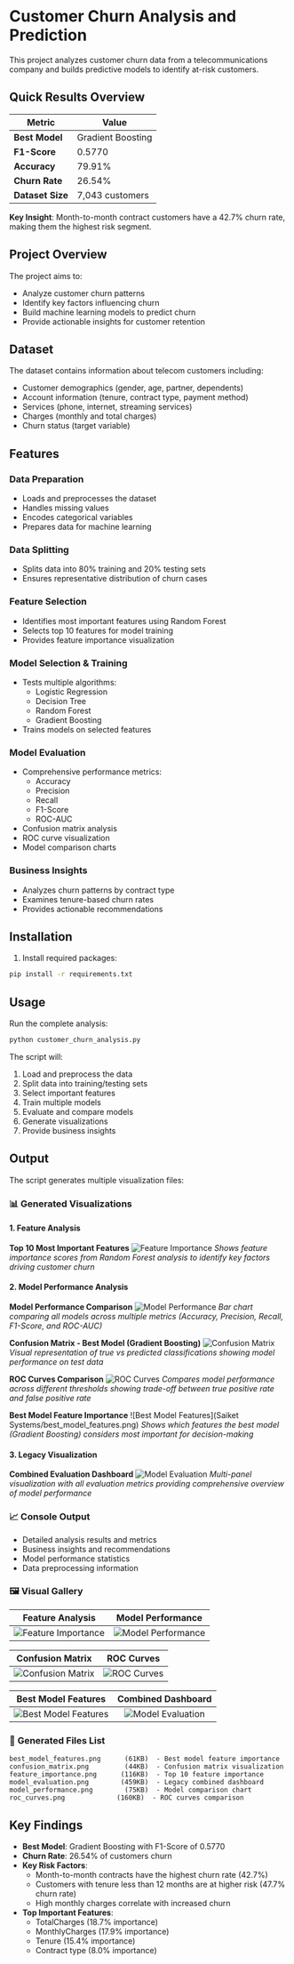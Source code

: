 # Customer Churn Analysis and Prediction

This project analyzes customer churn data from a telecommunications company and builds predictive models to identify at-risk customers.

## **Quick Results Overview**

| Metric | Value |
|--------|-------|
| **Best Model** | Gradient Boosting |
| **F1-Score** | 0.5770 |
| **Accuracy** | 79.91% |
| **Churn Rate** | 26.54% |
| **Dataset Size** | 7,043 customers |

**Key Insight**: Month-to-month contract customers have a 42.7% churn rate, making them the highest risk segment.

## Project Overview

The project aims to:
- Analyze customer churn patterns
- Identify key factors influencing churn
- Build machine learning models to predict churn
- Provide actionable insights for customer retention

## Dataset

The dataset contains information about telecom customers including:
- Customer demographics (gender, age, partner, dependents)
- Account information (tenure, contract type, payment method)
- Services (phone, internet, streaming services)
- Charges (monthly and total charges)
- Churn status (target variable)

## Features

### Data Preparation
- Loads and preprocesses the dataset
- Handles missing values
- Encodes categorical variables
- Prepares data for machine learning

### Data Splitting
- Splits data into 80% training and 20% testing sets
- Ensures representative distribution of churn cases

### Feature Selection
- Identifies most important features using Random Forest
- Selects top 10 features for model training
- Provides feature importance visualization

### Model Selection & Training
- Tests multiple algorithms:
  - Logistic Regression
  - Decision Tree
  - Random Forest
  - Gradient Boosting
- Trains models on selected features

### Model Evaluation
- Comprehensive performance metrics:
  - Accuracy
  - Precision
  - Recall
  - F1-Score
  - ROC-AUC
- Confusion matrix analysis
- ROC curve visualization
- Model comparison charts

### Business Insights
- Analyzes churn patterns by contract type
- Examines tenure-based churn rates
- Provides actionable recommendations

## Installation

1. Install required packages:
```bash
pip install -r requirements.txt
```

## Usage

Run the complete analysis:
```bash
python customer_churn_analysis.py
```

The script will:
1. Load and preprocess the data
2. Split data into training/testing sets
3. Select important features
4. Train multiple models
5. Evaluate and compare models
6. Generate visualizations
7. Provide business insights

## Output

The script generates multiple visualization files:

### 📊 **Generated Visualizations**

#### 1. Feature Analysis
**Top 10 Most Important Features**
![Feature Importance](feature_importance.png)
*Shows feature importance scores from Random Forest analysis to identify key factors driving customer churn*

#### 2. Model Performance Analysis

**Model Performance Comparison**
![Model Performance](model_performance.png)
*Bar chart comparing all models across multiple metrics (Accuracy, Precision, Recall, F1-Score, and ROC-AUC)*

**Confusion Matrix - Best Model (Gradient Boosting)**
![Confusion Matrix](confusion_matrix.png)
*Visual representation of true vs predicted classifications showing model performance on test data*

**ROC Curves Comparison**
![ROC Curves](roc_curves.png)
*Compares model performance across different thresholds showing trade-off between true positive rate and false positive rate*

**Best Model Feature Importance**
![Best Model Features](Saiket Systems/best_model_features.png)
*Shows which features the best model (Gradient Boosting) considers most important for decision-making*

#### 3. Legacy Visualization
**Combined Evaluation Dashboard**
![Model Evaluation](model_evaluation.png)
*Multi-panel visualization with all evaluation metrics providing comprehensive overview of model performance*

### 📈 **Console Output**
- Detailed analysis results and metrics
- Business insights and recommendations
- Model performance statistics
- Data preprocessing information

### 🖼️ **Visual Gallery**

<div align="center">

| Feature Analysis | Model Performance |
|:---:|:---:|
| ![Feature Importance](feature_importance.png) | ![Model Performance](model_performance.png) |

| Confusion Matrix | ROC Curves |
|:---:|:---:|
| ![Confusion Matrix](confusion_matrix.png) | ![ROC Curves](roc_curves.png) |

| Best Model Features | Combined Dashboard |
|:---:|:---:|
| ![Best Model Features](best_model_features.png) | ![Model Evaluation](model_evaluation.png) |

</div>

### 📁 **Generated Files List**
```
best_model_features.png      (61KB)  - Best model feature importance
confusion_matrix.png         (44KB)  - Confusion matrix visualization  
feature_importance.png      (116KB)  - Top 10 feature importance
model_evaluation.png        (459KB)  - Legacy combined dashboard
model_performance.png        (75KB)  - Model comparison chart
roc_curves.png             (160KB)  - ROC curves comparison
```

## Key Findings

- **Best Model**: Gradient Boosting with F1-Score of 0.5770
- **Churn Rate**: 26.54% of customers churn
- **Key Risk Factors**:
  - Month-to-month contracts have the highest churn rate (42.7%)
  - Customers with tenure less than 12 months are at higher risk (47.7% churn rate)
  - High monthly charges correlate with increased churn
- **Top Important Features**:
  - TotalCharges (18.7% importance)
  - MonthlyCharges (17.9% importance) 
  - Tenure (15.4% importance)
  - Contract type (8.0% importance)




